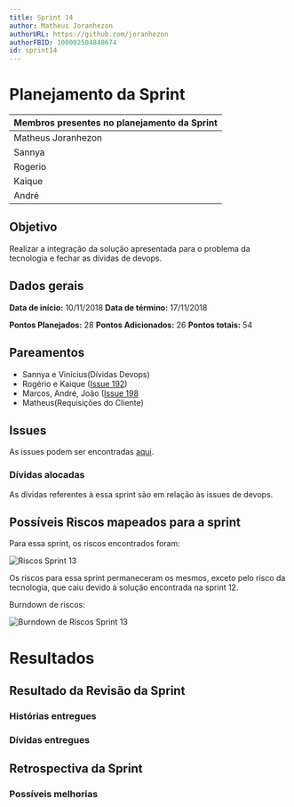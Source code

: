 ```yaml
---
title: Sprint 14
author: Matheus Joranhezon
authorURL: https://github.com/joranhezon
authorFBID: 100002504848674
id: sprint14
---
```


# Planejamento da Sprint

| Membros presentes no planejamento da Sprint  |
|---------------------|
| Matheus Joranhezon   |
| Sannya |
| Rogerio |
| Kaique  |
| André |

## Objetivo

Realizar a integração da solução apresentada para o problema da tecnologia e fechar as dívidas de devops.



## Dados gerais

**Data de início:** 10/11/2018
**Data de término:** 17/11/2018

**Pontos Planejados:** 28
**Pontos Adicionados:** 26
**Pontos totais:** 54


## Pareamentos
- Sannya e Vinícius(Dívidas Devops)
- Rogério e Kaique ([Issue 192](https://github.com/fga-eps-mds/2018.2-comexstat/issues/192))
- Marcos, André, João ([Issue 198](https://github.com/fga-eps-mds/2018.2-comexstat/issues/198)
- Matheus(Requisições do Cliente)

## Issues

As issues podem ser encontradas [aqui](https://github.com/fga-eps-mds/2018.2-ComexStat/milestone/17).


### Dívidas alocadas

As dívidas referentes à essa sprint são em relação às issues de devops.

## Possíveis Riscos mapeados para a sprint

Para essa sprint, os riscos encontrados foram:

![Riscos Sprint 13](https://fga-eps-mds.github.io/2018.2-ComexStat/img/sprints/sprint13/riscos.png)

Os riscos para essa sprint permaneceram os mesmos, exceto pelo risco da tecnologia, que caiu devido à solução encontrada na sprint 12.

Burndown de riscos:

![Burndown de Riscos Sprint 13](https://fga-eps-mds.github.io/2018.2-ComexStat/img/sprints/sprint13/burndownriscos.png)


# Resultados


## Resultado da Revisão da Sprint


### Histórias entregues


### Dívidas entregues


## Retrospectiva da Sprint


### Possíveis melhorias
